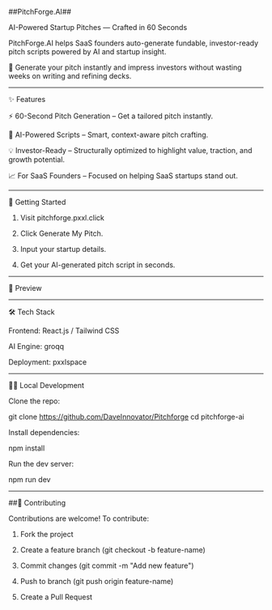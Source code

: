  
##PitchForge.AI##

AI-Powered Startup Pitches — Crafted in 60 Seconds

PitchForge.AI helps SaaS founders auto-generate fundable, investor-ready pitch scripts powered by AI and startup insight.

🚀 Generate your pitch instantly and impress investors without wasting weeks on writing and refining decks.


---

✨ Features

⚡ 60-Second Pitch Generation – Get a tailored pitch instantly.

🤖 AI-Powered Scripts – Smart, context-aware pitch crafting.

💡 Investor-Ready – Structurally optimized to highlight value, traction, and growth potential.

📈 For SaaS Founders – Focused on helping SaaS startups stand out.



---

🚀 Getting Started

1. Visit pitchforge.pxxl.click


2. Click Generate My Pitch.


3. Input your startup details.


4. Get your AI-generated pitch script in seconds.




---

📸 Preview





---

🛠️ Tech Stack

Frontend: React.js / Tailwind CSS

AI Engine: groqq

Deployment: pxxlspace 



---

🧑‍💻 Local Development

Clone the repo:

git clone https://github.com/DaveInnovator/Pitchforge
cd pitchforge-ai

Install dependencies:

npm install

Run the dev server:

npm run dev


---

##🤝 Contributing

Contributions are welcome! To contribute:

1. Fork the project


2. Create a feature branch (git checkout -b feature-name)


3. Commit changes (git commit -m "Add new feature")


4. Push to branch (git push origin feature-name)


5. Create a Pull Request




